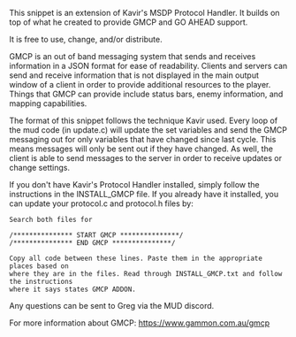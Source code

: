 This snippet is an extension of Kavir's MSDP Protocol Handler. It builds on top
of what he created to provide GMCP and GO AHEAD support.

It is free to use, change, and/or distribute.

GMCP is an out of band messaging system that sends and receives information in
a JSON format for ease of readability. Clients and servers can send and receive
information that is not displayed in the main output window of a client in order
to provide additional resources to the player. Things that GMCP can provide include
status bars, enemy information, and mapping capabilities.

The format of this snippet follows the technique Kavir used. Every loop of the mud
code (in update.c) will update the set variables and send the GMCP messaging out
for only variables that have changed since last cycle. This means messages will
only be sent out if they have changed. As well, the client is able to send messages
to the server in order to receive updates or change settings.

If you don't have Kavir's Protocol Handler installed, simply follow the instructions in
the INSTALL_GMCP file. If you already have it installed, you can update your
protocol.c and protocol.h files by:

	Search both files for

	/*************** START GMCP ***************/
	/*************** END GMCP ***************/

	Copy all code between these lines. Paste them in the appropriate places based on
	where they are in the files. Read through INSTALL_GMCP.txt and follow the instructions
	where it says states GMCP ADDON.

Any questions can be sent to Greg via the MUD discord.

For more information about GMCP:
https://www.gammon.com.au/gmcp
